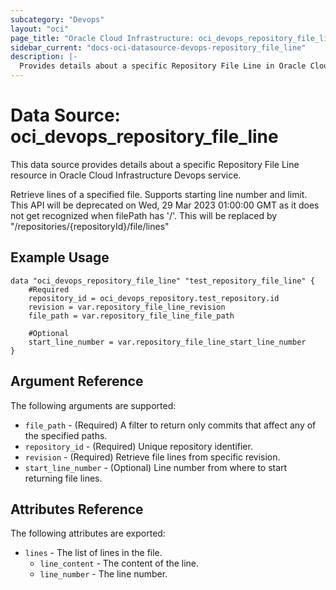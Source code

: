 ```yaml
---
subcategory: "Devops"
layout: "oci"
page_title: "Oracle Cloud Infrastructure: oci_devops_repository_file_line"
sidebar_current: "docs-oci-datasource-devops-repository_file_line"
description: |-
  Provides details about a specific Repository File Line in Oracle Cloud Infrastructure Devops service
---
```


# Data Source: oci_devops_repository_file_line
This data source provides details about a specific Repository File Line resource in Oracle Cloud Infrastructure Devops service.

Retrieve lines of a specified file. Supports starting line number and limit. This API will be deprecated on Wed, 29 Mar 2023 01:00:00 GMT as it does not get recognized when filePath has '/'. This will be replaced by "/repositories/{repositoryId}/file/lines"


## Example Usage

```hcl
data "oci_devops_repository_file_line" "test_repository_file_line" {
	#Required
	repository_id = oci_devops_repository.test_repository.id
	revision = var.repository_file_line_revision
	file_path = var.repository_file_line_file_path

	#Optional
	start_line_number = var.repository_file_line_start_line_number
}
```

## Argument Reference

The following arguments are supported:

* `file_path` - (Required) A filter to return only commits that affect any of the specified paths.
* `repository_id` - (Required) Unique repository identifier.
* `revision` - (Required) Retrieve file lines from specific revision.
* `start_line_number` - (Optional) Line number from where to start returning file lines.


## Attributes Reference

The following attributes are exported:

* `lines` - The list of lines in the file.
	* `line_content` - The content of the line.
	* `line_number` - The line number.
